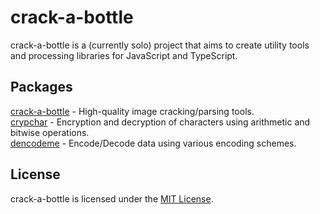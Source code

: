 # crack-a-bottle
crack-a-bottle is a (currently solo) project that aims to create utility tools and processing libraries for JavaScript and TypeScript.

## Packages
[crack-a-bottle](https://github.com/crack-a-bottle/crack-a-bottle) - High-quality image cracking/parsing tools.<br>
[crypchar](https://github.com/crack-a-bottle/crypchar) - Encryption and decryption of characters using arithmetic and bitwise operations.<br>
[dencodeme](https://github.com/crack-a-bottle/dencodeme) - Encode/Decode data using various encoding schemes.

## License
crack-a-bottle is licensed under the [MIT License](LICENSE).
